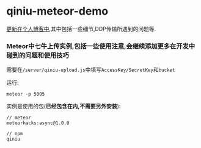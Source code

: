 # qiniu-meteor-demo
[更新在个人博客中](http://www.inhere.top),其中包括一些细节,DDP传输所遇到的问题等.
### Meteor中七牛上传实例,包括一些使用注意,会继续添加更多在开发中碰到的问题和使用技巧

需要在`/server/qiniu-upload.js`中填写`AccessKey/SecretKey`和`bucket`

运行:
```
meteor -p 5005
```

实例是使用的包(**已经包含在内,不需要另外安装**):
```
// meteor
meteorhacks:async@1.0.0

// npm
qiniu
```


